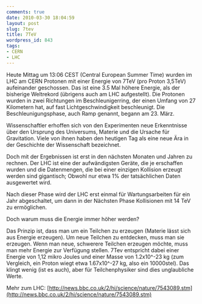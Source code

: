 ```yaml
---
comments: true
date: 2010-03-30 18:04:59
layout: post
slug: 7tev
title: 7TeV
wordpress_id: 843
tags:
- CERN
- LHC
---
```


Heute Mittag um 13:06 CEST (Central European Summer Time) wurden im LHC am CERN Protonen mit einer Energie von 7TeV (pro Proton 3,5TeV) aufeinander geschossen. Das ist eine 3.5 Mal höhere Energie, als der bisherige Weltrekord (übrigens auch am LHC aufgestellt). Die Protonen wurden in zwei Richtungen im Beschleunigerring, der einen Umfang von 27 Kilometern hat, auf fast Lichtgeschwindigkeit beschleunigt. Die Beschleunigungsphase, auch Ramp genannt, begann am 23. März.

Wissenschaftler erhoffen sich von den Experimenten neue Erkenntnisse über den Ursprung des Universums, Materie und die Ursache für Gravitation. Viele von ihnen haben den heutigen Tag als eine neue Ära in der Geschichte der Wissenschaft bezeichnet.

Doch mit der Ergebnissen ist erst in den nächsten Monaten und Jahren zu rechnen. Der LHC ist eine der aufwändigsten Geräte, die je erschaffen wurden und die Datenmengen, die bei einer einzigen Kollision erzeugt werden sind gigantisch; Obwohl nur etwa 1% der tatsächlichen Daten ausgewertet wird.

Nach dieser Phase wird der LHC erst einmal für Wartungsarbeiten für ein Jahr abgeschaltet, um dann in der Nächsten Phase Kollisionen mit 14 TeV zu ermöglichen.

Doch warum muss die Energie immer höher werden?

Das Prinzip ist, dass man um ein Teilchen zu erzeugen (Materie lässt sich aus Energie erzeugen). Um neue Teilchen zu entdecken, muss man sie erzeugen. Wenn man neue, schwerere Teilchen erzeugen möchte, muss man mehr Energie zur Verfügung stellen. 7Tev entspricht dabei einer Energie von 1,12 mikro Joules und einer Masse von 1.2x10^-23 kg (zum Vergleich, ein Proton wiegt etwa 1.67x10^-27 kg, also ein 10000stel). Das klingt wenig (ist es auch), aber für Teilchenphysiker sind dies unglaubliche Werte.

Mehr zum LHC: [http://news.bbc.co.uk/2/hi/science/nature/7543089.stm](http://news.bbc.co.uk/2/hi/science/nature/7543089.stm)
